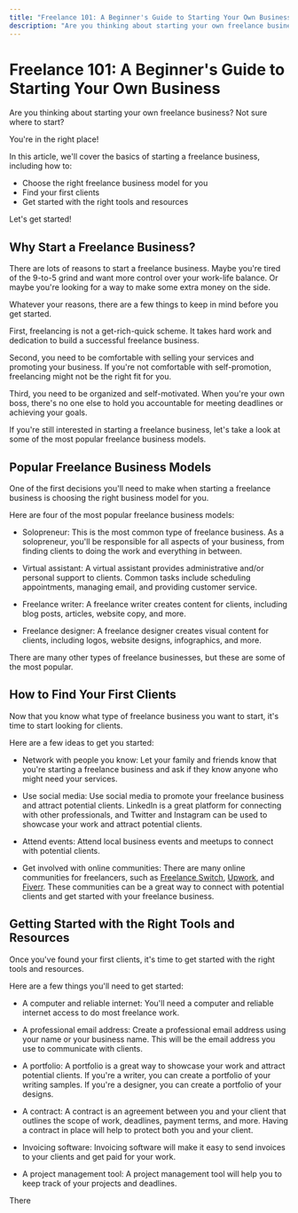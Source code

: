```yaml
---
title: "Freelance 101: A Beginner's Guide to Starting Your Own Business"
description: "Are you thinking about starting your own freelance business? Not sure where to start?"
---
```


# Freelance 101: A Beginner's Guide to Starting Your Own Business

Are you thinking about starting your own freelance business? Not sure where to start?

You're in the right place!

In this article, we'll cover the basics of starting a freelance business, including how to:

- Choose the right freelance business model for you
- Find your first clients
- Get started with the right tools and resources

Let's get started!

## Why Start a Freelance Business?

There are lots of reasons to start a freelance business. Maybe you're tired of the 9-to-5 grind and want more control over your work-life balance. Or maybe you're looking for a way to make some extra money on the side.

Whatever your reasons, there are a few things to keep in mind before you get started.

First, freelancing is not a get-rich-quick scheme. It takes hard work and dedication to build a successful freelance business.

Second, you need to be comfortable with selling your services and promoting your business. If you're not comfortable with self-promotion, freelancing might not be the right fit for you.

Third, you need to be organized and self-motivated. When you're your own boss, there's no one else to hold you accountable for meeting deadlines or achieving your goals.

If you're still interested in starting a freelance business, let's take a look at some of the most popular freelance business models.

## Popular Freelance Business Models

One of the first decisions you'll need to make when starting a freelance business is choosing the right business model for you.

Here are four of the most popular freelance business models:

- Solopreneur: This is the most common type of freelance business. As a solopreneur, you'll be responsible for all aspects of your business, from finding clients to doing the work and everything in between.

- Virtual assistant: A virtual assistant provides administrative and/or personal support to clients. Common tasks include scheduling appointments, managing email, and providing customer service.

- Freelance writer: A freelance writer creates content for clients, including blog posts, articles, website copy, and more.

- Freelance designer: A freelance designer creates visual content for clients, including logos, website designs, infographics, and more.

There are many other types of freelance businesses, but these are some of the most popular.

## How to Find Your First Clients

Now that you know what type of freelance business you want to start, it's time to start looking for clients.

Here are a few ideas to get you started:

- Network with people you know: Let your family and friends know that you're starting a freelance business and ask if they know anyone who might need your services.

- Use social media: Use social media to promote your freelance business and attract potential clients. LinkedIn is a great platform for connecting with other professionals, and Twitter and Instagram can be used to showcase your work and attract potential clients.

- Attend events: Attend local business events and meetups to connect with potential clients.

- Get involved with online communities: There are many online communities for freelancers, such as [Freelance Switch](https://www.freelanceswitch.com/), [Upwork](https://www.upwork.com/), and [Fiverr](https://www.fiverr.com/). These communities can be a great way to connect with potential clients and get started with your freelance business.

## Getting Started with the Right Tools and Resources

Once you've found your first clients, it's time to get started with the right tools and resources.

Here are a few things you'll need to get started:

- A computer and reliable internet: You'll need a computer and reliable internet access to do most freelance work.

- A professional email address: Create a professional email address using your name or your business name. This will be the email address you use to communicate with clients.

- A portfolio: A portfolio is a great way to showcase your work and attract potential clients. If you're a writer, you can create a portfolio of your writing samples. If you're a designer, you can create a portfolio of your designs.

- A contract: A contract is an agreement between you and your client that outlines the scope of work, deadlines, payment terms, and more. Having a contract in place will help to protect both you and your client.

- Invoicing software: Invoicing software will make it easy to send invoices to your clients and get paid for your work.

- A project management tool: A project management tool will help you to keep track of your projects and deadlines.

There
